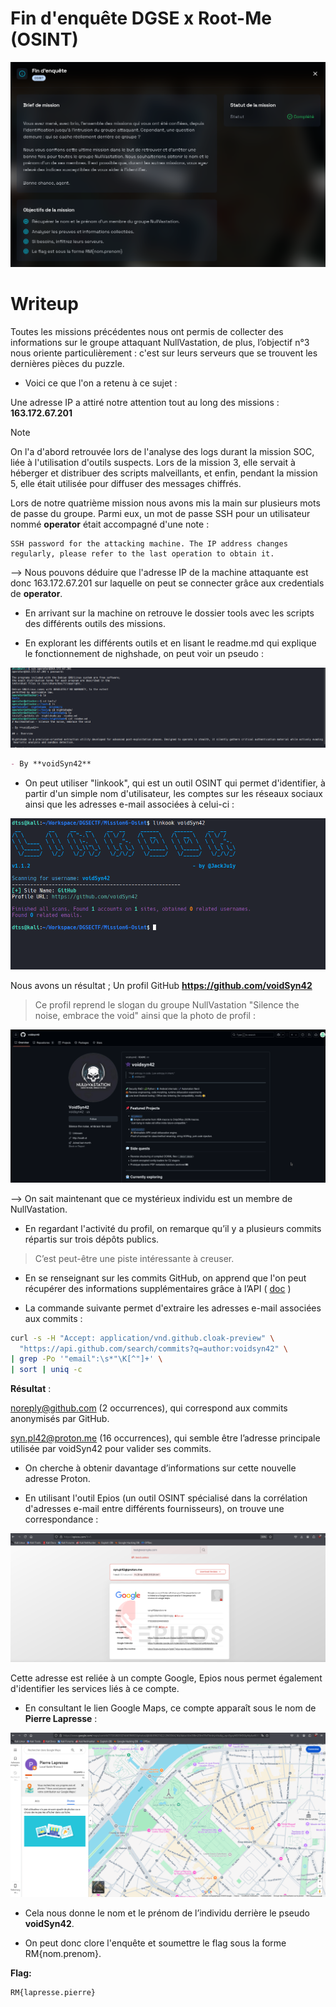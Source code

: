 # Fin d'enquête DGSE x Root-Me (OSINT)

![Brief](images/brief.png)

# Writeup

Toutes les missions précédentes nous ont permis de collecter des informations sur le groupe attaquant NullVastation, de plus, l’objectif n°3 nous oriente particulièrement : c'est sur leurs serveurs que se trouvent les dernières pièces du puzzle.

- Voici ce que l'on a retenu à ce sujet :

Une adresse IP a attiré notre attention tout au long des missions : **163.172.67.201**

> [!NOTE]
> On l'a d'abord retrouvée lors de l'analyse des logs durant la mission SOC, liée à l'utilisation d'outils suspects.
Lors de la mission 3, elle servait à héberger et distribuer des scripts malveillants, et enfin, pendant la mission 5, elle était utilisée pour diffuser des messages chiffrés.

Lors de notre quatrième mission nous avons mis la main sur plusieurs mots de passe du groupe. Parmi eux, un mot de passe SSH pour un utilisateur nommé **operator** était accompagné d'une note : 

```
SSH password for the attacking machine. The IP address changes regularly, please refer to the last operation to obtain it.
```
--> Nous pouvons déduire que l'adresse IP de la machine attaquante est donc 163.172.67.201 sur laquelle on peut se connecter grâce aux credentials de **operator**.

- En arrivant sur la machine on retrouve le dossier tools avec les scripts des différents outils des missions.

- En explorant les différents outils et en lisant le readme.md qui explique le fonctionnement de nighshade, on peut voir un pseudo : 

![SSHPSEUD](images/ssh.png)

```md
- By **voidSyn42**
```

- On peut utiliser "linkook", qui est un outil OSINT qui permet d'identifier, à partir d'un simple nom d'utilisateur, les comptes sur les réseaux sociaux ainsi que les adresses e-mail associées à celui-ci :

![SSHPSEUD](images/linkook.png)

Nous avons un résultat ; Un profil GitHub **https://github.com/voidSyn42**

> Ce profil reprend le slogan du groupe NullVastation "Silence the noise, embrace the void" ainsi que la photo de profil :

![SSHPSEUD](images/profil.png)

--> On sait maintenant que ce mystérieux individu est un membre de NullVastation.

- En regardant l'activité du profil, on remarque qu’il y a plusieurs commits répartis sur trois dépôts publics.

> C’est peut-être une piste intéressante à creuser.

- En se renseignant sur les commits GitHub, on apprend que l'on peut récupérer des informations supplémentaires grâce à l’API ( [doc](https://docs.github.com/en/rest/commits/commits?apiVersion=2022-11-28#get-a-commit)
)

- La commande suivante permet d'extraire les adresses e-mail associées aux commits :

```bash
curl -s -H "Accept: application/vnd.github.cloak-preview" \
  "https://api.github.com/search/commits?q=author:voidsyn42" \
| grep -Po '"email":\s*"\K[^"]+' \
| sort | uniq -c
```
**Résultat** :

noreply@github.com (2 occurrences), qui correspond aux commits anonymisés par GitHub.

syn.pl42@proton.me (16 occurrences), qui semble être l’adresse principale utilisée par voidSyn42 pour valider ses commits.

- On cherche à obtenir davantage d’informations sur cette nouvelle adresse Proton.

- En utilisant l'outil Epios (un outil OSINT spécialisé dans la corrélation d'adresses e-mail entre différents fournisseurs), on trouve une correspondance :

![SSHPSEUD](images/epios.png)

Cette adresse est reliée à un compte Google, Epios nous permet également d'identifier les services liés à ce compte.

- En consultant le lien Google Maps, ce compte apparaît sous le nom de **Pierre Lapresse** :

![SSHPSEUD](images/maps.png)

- Cela nous donne le nom et le prénom de l’individu derrière le pseudo **voidSyn42**.

- On peut donc clore l'enquête et soumettre le flag sous la forme RM{nom.prenom}.

**Flag:**
```
RM{lapresse.pierre}
```
